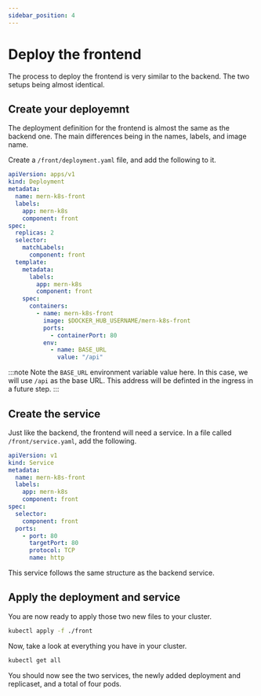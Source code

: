 ```yaml
---
sidebar_position: 4
---
```

# Deploy the frontend

The process to deploy the frontend is very similar to the backend. The two setups being almost identical.

## Create your deployemnt

The deployment definition for the frontend is almost the same as the backend one. The main differences being in the names, labels, and image name.

Create a `/front/deployment.yaml` file, and add the following to it.

```yaml
apiVersion: apps/v1
kind: Deployment
metadata:
  name: mern-k8s-front
  labels:
    app: mern-k8s
    component: front
spec:
  replicas: 2
  selector: 
    matchLabels:
      component: front
  template:
    metadata: 
      labels:
        app: mern-k8s
        component: front
    spec:
      containers:
        - name: mern-k8s-front
          image: $DOCKER_HUB_USERNAME/mern-k8s-front
          ports: 
            - containerPort: 80
          env: 
            - name: BASE_URL
              value: "/api"
```

:::note
Note the `BASE_URL` environment variable value here. In this case, we will use `/api` as the base URL. This address will be definted in the ingress in a future step.
:::

## Create the service

Just like the backend, the frontend will need a service. In a file called `/front/service.yaml`, add the following.

```yaml
apiVersion: v1
kind: Service
metadata:
  name: mern-k8s-front
  labels:
    app: mern-k8s
    component: front
spec:
  selector:
    component: front
  ports:
    - port: 80
      targetPort: 80
      protocol: TCP
      name: http
```

This service follows the same structure as the backend service.

## Apply the deployment and service

You are now ready to apply those two new files to your cluster.

```bash
kubectl apply -f ./front
```

Now, take a look at everything you have in your cluster.

```bash
kubectl get all
```

You should now see the two services, the newly added deployment and replicaset, and a total of four pods.